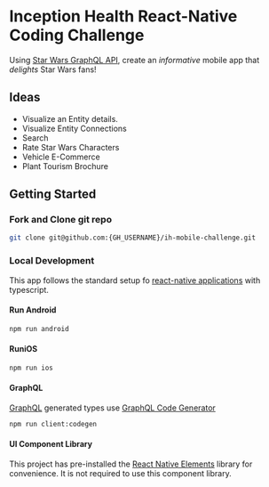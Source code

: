 # Inception Health React-Native Coding Challenge

Using [Star Wars GraphQL API](https://graphql.org/swapi-graphql), create an _informative_ mobile app that _delights_ Star Wars fans!

## Ideas

- Visualize an Entity details.
- Visualize Entity Connections
- Search
- Rate Star Wars Characters
- Vehicle E-Commerce
- Plant Tourism Brochure

## Getting Started

### Fork and Clone git repo

```bash
git clone git@github.com:{GH_USERNAME}/ih-mobile-challenge.git
```

### Local Development

This app follows the standard setup fo [react-native applications](https://reactnative.dev/docs/0.66/environment-setup) with typescript.

#### Run Android

```bash
npm run android
```

#### RuniOS

```bash
npm run ios
```

#### GraphQL

[GraphQL](https://graphql.org/learn/) generated types use [GraphQL Code Generator](https://www.graphql-code-generator.com/docs/getting-started)

```bash
npm run client:codegen
```

#### UI Component Library

This project has pre-installed the [React Native Elements](https://reactnativeelements.com/docs) library for convenience. It is not required to use this component library.
